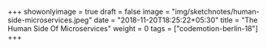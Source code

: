 +++
showonlyimage = true
draft = false
image = "img/sketchnotes/human-side-microservices.jpeg"
date = "2018-11-20T18:25:22+05:30"
title = "The Human Side Of Microservices"
weight = 0
tags = ["codemotion-berlin-18"]
+++


